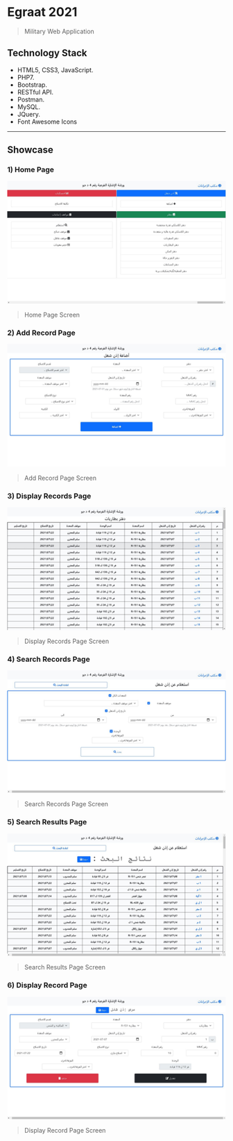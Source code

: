 # Egraat 2021 #

> Military Web Application

## Technology Stack ##
- HTML5, CSS3, JavaScript.
- PHP7.
- Bootstrap.
- RESTful API.
- Postman.
- MySQL.
- JQuery.
- Font Awesome Icons
----
## Showcase ##

### 1) Home Page ###

![Home Page Screen](Screenshots/homepage.JPG)
> Home Page Screen

### 2) Add Record Page ###

![Add Record Page Screen](Screenshots/add-record.JPG)
> Add Record Page Screen

### 3) Display Records Page ###

![Display Records Page Screen](Screenshots/display-book.JPG)
> Display Records Page Screen

### 4) Search Records Page ###

![Search Records Page Screen](Screenshots/search.JPG)
> Search Records Page Screen

### 5) Search Results Page ###

![Search Results Page Screen](Screenshots/search-all.JPG)
> Search Results Page Screen

### 6) Display Record Page ###

![Display Record Page Screen](Screenshots/display-record.JPG)
> Display Record Page Screen

